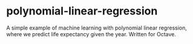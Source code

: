 # polynomial-linear-regression
A simple example of machine learning with polynomial linear regression, where we predict life expectancy given the year. Written for Octave.

